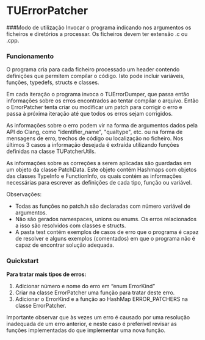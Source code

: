 # TUErrorPatcher

###Modo de utilização
Invocar o programa indicando nos argumentos os ficheiros e diretórios a processar.
Os ficheiros devem ter extensão .c ou .cpp. 

### Funcionamento
O programa cria para cada ficheiro processado um header contendo definições que permitem compilar o código. Isto pode incluir variáveis, funções, typedefs, structs e classes.

Em cada iteração o programa invoca o TUErrorDumper, que passa então informações sobre os erros encontrados ao tentar compilar o arquivo. Então o ErrorPatcher tenta criar ou modificar um patch para corrigir o erro e passa à próxima iteração até que todos os erros sejam corrigidos.

As informações sobre o erro podem vir na forma de argumentos dados pela API do Clang, como "identifier_name", "qualtype", etc. ou na forma de mensagens de erro, trechos de código ou localização no ficheiro. Nos últimos 3 casos a informação desejada é extraída utilizando funções definidas na classe TUPatcherUtils.

As informações sobre as correções a serem aplicadas são guardadas em um objeto da classe PatchData. Este objeto contém Hashmaps com objetos das classes TypeInfo e FunctionInfo, os quais contém as informações necessárias para escrever as definições de cada tipo, função ou variável.

Observações:<br/>
* Todas as funções no patch.h são declaradas com número variável de argumentos.
* Não são gerados namespaces, unions ou enums. Os erros relacionados a isso são resolvidos com classes e structs.
* A pasta test contém exemplos de casos de erro que o programa é capaz de resolver e alguns exemplos (comentados) em que o programa não é capaz de encontrar solução adequada.

### Quickstart

**Para tratar mais tipos de erros:**
1. Adicionar número e nome do erro em “enum ErrorKind”
2. Criar na classe ErrorPatcher uma função para tratar deste erro.
3. Adicionar o ErrorKind e a função ao HashMap ERROR_PATCHERS na classe ErrorPatcher.

Importante observar que às  vezes um erro é causado por uma resolução inadequada de um erro anterior, e neste caso é preferível revisar as funções implementadas do que implementar uma nova função.
